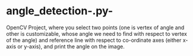 # angle_detection-.py-
OpenCV Project, where you select two points (one is vertex of angle and other is customizable, whose angle we need to find with respect to vertex of the angle) and reference line with respect to co-ordinate axes (either x-axis or y-axis), and print the angle on the image.
